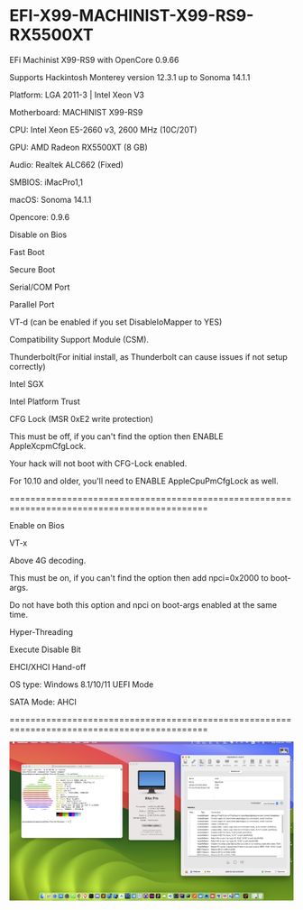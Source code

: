 # EFI-X99-MACHINIST-X99-RS9-RX5500XT

EFi Machinist X99-RS9 with OpenCore 0.9.66

Supports Hackintosh Monterey version 12.3.1 up to Sonoma 14.1.1

Platform: LGA 2011-3 | Intel Xeon V3

Motherboard: MACHINIST X99-RS9

CPU: Intel Xeon E5-2660 v3, 2600 MHz (10C/20T)

GPU: AMD Radeon RX5500XT (8 GB)

Audio: Realtek ALC662 (Fixed)

SMBIOS: iMacPro1,1

macOS: Sonoma 14.1.1

Opencore: 0.9.6

Disable on Bios

Fast Boot

Secure Boot

Serial/COM Port

Parallel Port

VT-d (can be enabled if you set DisableIoMapper to YES)

Compatibility Support Module (CSM).

Thunderbolt(For initial install, as Thunderbolt can cause issues if not setup correctly)

Intel SGX

Intel Platform Trust

CFG Lock (MSR 0xE2 write protection)

This must be off, if you can't find the option then ENABLE AppleXcpmCfgLock.

Your hack will not boot with CFG-Lock enabled.

For 10.10 and older, you'll need to ENABLE AppleCpuPmCfgLock as well.

============================================================================================

Enable on Bios

VT-x

Above 4G decoding.

This must be on, if you can't find the option then add npci=0x2000 to boot-args.

Do not have both this option and npci on boot-args enabled at the same time.

Hyper-Threading

Execute Disable Bit

EHCI/XHCI Hand-off

OS type: Windows 8.1/10/11 UEFI Mode

SATA Mode: AHCI

============================================================================================

<img src="/assets/img/sonoma.png">
